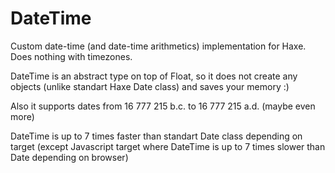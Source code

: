 DateTime
========

Custom date-time (and date-time arithmetics) implementation for Haxe. Does nothing with timezones.

DateTime is an abstract type on top of Float, so it does not create any objects (unlike standart Haxe Date class) and saves your memory :)

Also it supports dates from 16 777 215 b.c. to 16 777 215 a.d. (maybe even more)

DateTime is up to 7 times faster than standart Date class depending on target (except Javascript target where DateTime is up to 7 times slower than Date depending on browser)